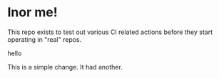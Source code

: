 # Inor me!

This repo exists to test out various CI related actions before they start operating in "real" repos.


hello

<!--

ponylang/action-testing@0.47.13

corral add github.com/ponylang/action-testing.git --version 0.47.13

other stuff

corral add github.com/ponylang/action-testing.git -v 0.47.13

-->

This is a simple change. It had another.

